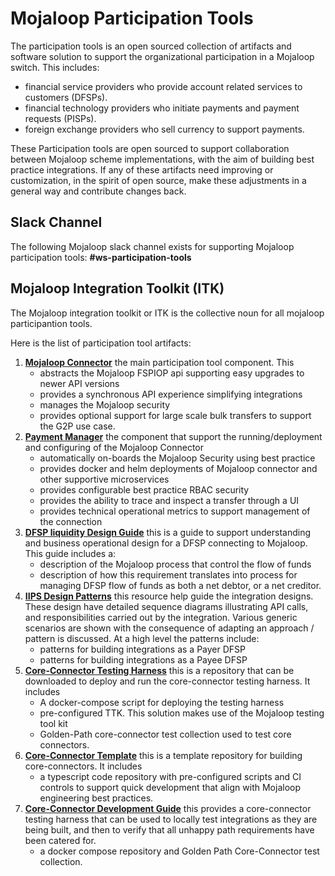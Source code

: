 # Mojaloop Participation Tools

The participation tools is an open sourced collection of artifacts and software solution to support the organizational participation in a Mojaloop switch.
This includes:
 - financial service providers who provide account related services to customers (DFSPs). 
 - financial technology providers who initiate payments and payment requests (PISPs).
 - foreign exchange providers who sell currency to support payments.

These Participation tools are open sourced to support collaboration between Mojaloop scheme implementations, with the aim of building best practice integrations. If any of these artifacts need improving or customization, in the spirit of open source, make these adjustments in a general way and contribute changes back. 

## Slack Channel
The following Mojaloop slack channel exists for supporting Mojaloop participation tools: **#ws-participation-tools**

## Mojaloop Integration Toolkit (ITK)
The Mojaloop integration toolkit or ITK is the collective noun for all mojaloop participantion tools.

Here is the list of participation tool artifacts:

1. [**Mojaloop Connector**](./mojaloop-connector/MojaloopConnector.md) the main participation tool component. This 
   - abstracts the Mojaloop FSPIOP api supporting easy upgrades to newer API versions
   - provides a synchronous API experience simplifying integrations
   - manages the Mojaloop security
   - provides optional support for large scale bulk transfers to support the G2P use case.
1. [**Payment Manager**](./payment-manager/PaymentManager.md) the component that support the running/deployment and configuring of the Mojaloop Connector
   - automatically on-boards the Mojaloop Security using best practice
   - provides docker and helm deployments of Mojaloop connector and other supportive microservices
   - provides configurable best practice RBAC security
   - provides the ability to trace and inspect a transfer through a UI
   - provides technical operational metrics to support management of the connection
1. [**DFSP liquidity Design Guide**](./liquidity-design/LiquidityDesign.md) this is a guide to support understanding and business operational design for a DFSP connecting to Mojaloop. This guide includes a:
   - description of the Mojaloop process that control the flow of funds
   - description of how this requirement translates into process for managing DFSP flow of funds as both a net debtor, or a net creditor.
1. [**IIPS Design Patterns**](./integration-design-patterns/IIPSDesignPatterns.md) this resource help guide the integration designs. These design have detailed sequence diagrams illustrating API calls, and responsibilities carried out by the integration. Various generic scenarios are shown with the consequence of adapting an approach / pattern is discussed. At a high level the patterns include: 
   - patterns for building integrations as a Payer DFSP
   - patterns for building integrations as a Payee DFSP
1. [**Core-Connector Testing Harness**](./core-connector/CoreConnectorTestingHarness.md) this is a repository that can be downloaded to deploy and run the core-connector testing harness. It includes
   - A docker-compose script for deploying the testing harness
   - pre-configured TTK. This solution makes use of the Mojaloop testing tool kit
   - Golden-Path core-connector test collection used to test core connectors.
1. [**Core-Connector Template**](./core-connector/CoreConnectorTemplate.md) this is a template repository for building core-connectors. It includes
   - a typescript code repository with pre-configured scripts and CI controls to support quick development that align with Mojaloop engineering best practices.
1. [**Core-Connector Development Guide**](./core-connector/CoreConnectorBuildingGuide.md) this provides a core-connector testing harness that can be used to locally test integrations as they are being built, and then to verify that all unhappy path requirements have been catered for.
   - a docker compose repository and Golden Path Core-Connector test collection.




